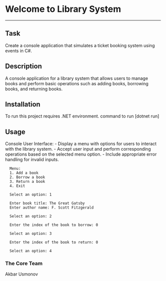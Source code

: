 # Welcome to Library System
***

## Task
  Create a console application that simulates a ticket booking system using events in C#.

## Description
  A console application for a library system that allows users to manage books and perform 
  basic operations such as adding books, borrowing books, and returning books.

## Installation
  To run this project requires .NET environment.
  command to run [dotnet run]

## Usage
  Console User Interface:
    - Display a menu with options for users to interact with the library system.
    - Accept user input and perform corresponding operations based on the selected menu option.
    - Include appropriate error handling for invalid inputs.

 
      Menu:
      1. Add a book
      2. Borrow a book
      3. Return a book
      4. Exit
      
      Select an option: 1
      
      Enter book title: The Great Gatsby
      Enter author name: F. Scott Fitzgerald
      
      Select an option: 2
      
      Enter the index of the book to borrow: 0
      
      Select an option: 3
      
      Enter the index of the book to return: 0
      
      Select an option: 4
  

### The Core Team
Akbar Usmonov
